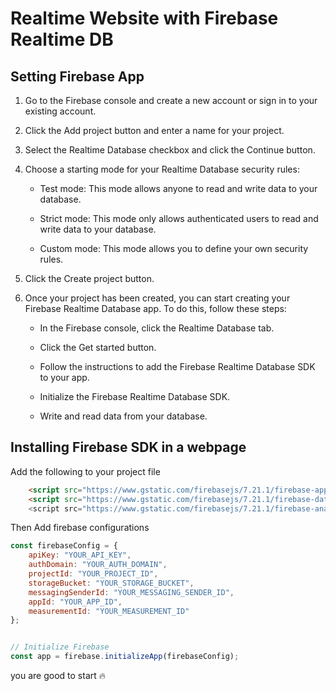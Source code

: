 # Realtime Website with Firebase Realtime DB

## Setting Firebase App

1. Go to the Firebase console and create a new account or sign in to your existing account.

2. Click the Add project button and enter a name for your project.

3. Select the Realtime Database checkbox and click the Continue button.

4. Choose a starting mode for your Realtime Database security rules:

   - Test mode: This mode allows anyone to read and write data to your database.
   
   - Strict mode: This mode only allows authenticated users to read and write data to your database.
   
   - Custom mode: This mode allows you to define your own security rules.

5. Click the Create project button.

6. Once your project has been created, you can start creating your Firebase Realtime Database app. To do this, follow these steps:

   - In the Firebase console, click the Realtime Database tab.

   - Click the Get started button.

   - Follow the instructions to add the Firebase Realtime Database SDK to your app.

   - Initialize the Firebase Realtime Database SDK.

   - Write and read data from your database.


## Installing Firebase SDK in a webpage

Add the following to your project file

```html
    <script src="https://www.gstatic.com/firebasejs/7.21.1/firebase-app.js"></script>
    <script src="https://www.gstatic.com/firebasejs/7.21.1/firebase-database.js"><script>
    <script src="https://www.gstatic.com/firebasejs/7.21.1/firebase-analytics.js"><script>
```

Then Add firebase configurations

```js
const firebaseConfig = {
    apiKey: "YOUR_API_KEY",
    authDomain: "YOUR_AUTH_DOMAIN",
    projectId: "YOUR_PROJECT_ID",
    storageBucket: "YOUR_STORAGE_BUCKET",
    messagingSenderId: "YOUR_MESSAGING_SENDER_ID",
    appId: "YOUR_APP_ID",
    measurementId: "YOUR_MEASUREMENT_ID"
};


// Initialize Firebase
const app = firebase.initializeApp(firebaseConfig);

```

you are good to start 🔥

